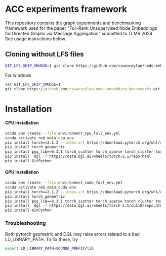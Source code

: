 # ACC experiments framework

This repository contains the graph experiments and benchmarking framework used for the paper "Full-Rank Unsupervised Node Embeddings for Directed
Graphs via Message Aggregation" submitted to TLMR 2024. See usage instructions below.


## Cloning without LFS files
```bash
GIT_LFS_SKIP_SMUDGE=1 git clone https://github.com/ciwanceylan/node-embedding-benchmarks.git
```

For windows 
```cmd
set GIT_LFS_SKIP_SMUDGE=1  
git clone https://github.com/ciwanceylan/node-embedding-benchmarks.git
```

# Installation

#### CPU installation
```bash
conda env create --file environment_cpu_full_env.yml
conda activate neb_main_cpu_env
pip install torch==2.1.2 --index-url https://download.pytorch.org/whl/cpu
pip install torch_geometric
pip install pyg_lib==0.3.1 torch_scatter torch_sparse torch_cluster torch_spline_conv -f https://data.pyg.org/whl/torch-2.1.0+cpu.html
pip install  dgl -f https://data.dgl.ai/wheels/torch-2.1/repo.html
pip install GitPython
```

#### GPU installation
```bash
conda env create --file environment_cuda_full_env.yml
conda activate neb_main_cuda_env
pip install torch==2.1.2 --index-url https://download.pytorch.org/whl/cu118
pip install torch_geometric
pip install pyg_lib==0.3.1 torch_scatter torch_sparse torch_cluster torch_spline_conv -f https://data.pyg.org/whl/torch-2.1.0+cu118.html
pip install  dgl -f https://data.dgl.ai/wheels/torch-2.1/cu118/repo.html
pip install GitPython
```


### Troubleshooting

Both pytorch geometric and DGL may raise errors related to a bad LD_LIBRARY_PATH.
To fix these, try
```bash
export LD_LIBRARY_PATH=$CONDA_PREFIX/lib
```


